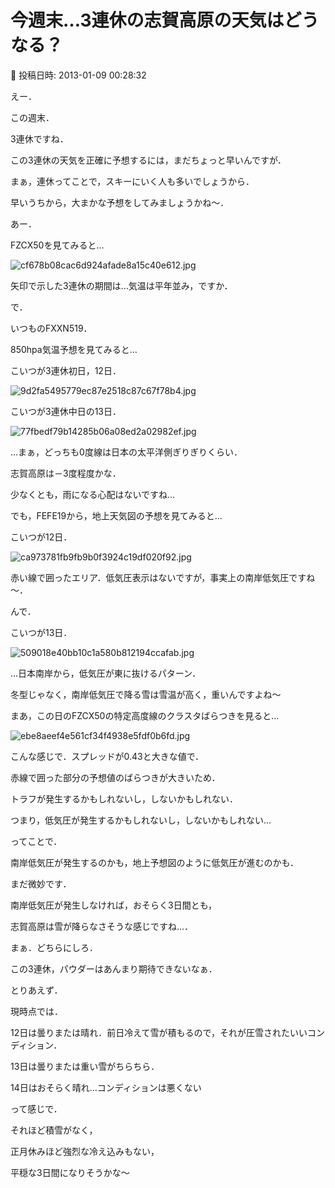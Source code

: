 # 今週末…3連休の志賀高原の天気はどうなる？

📅 投稿日時: 2013-01-09 00:28:32

えー．





この週末．


3連休ですね．


この3連休の天気を正確に予想するには，まだちょっと早いんですが．


まぁ，連休ってことで，スキーにいく人も多いでしょうから．


早いうちから，大まかな予想をしてみましょうかね～．





あー．


FZCX50を見てみると…




![cf678b08cac6d924afade8a15c40e612.jpg](images/cf678b08cac6d924afade8a15c40e612.jpg)




矢印で示した3連休の期間は…気温は平年並み，ですか．





で．


いつものFXXN519．


850hpa気温予想を見てみると…





こいつが3連休初日，12日．




![9d2fa5495779ec87e2518c87c67f78b4.jpg](images/9d2fa5495779ec87e2518c87c67f78b4.jpg)







こいつが3連休中日の13日．




![77fbedf79b14285b06a08ed2a02982ef.jpg](images/77fbedf79b14285b06a08ed2a02982ef.jpg)




…まぁ，どっちも0度線は日本の太平洋側ぎりぎりくらい．


志賀高原は－3度程度かな．


少なくとも，雨になる心配はないですね…





でも，FEFE19から，地上天気図の予想を見てみると…


こいつが12日．




![ca973781fb9fb9b0f3924c19df020f92.jpg](images/ca973781fb9fb9b0f3924c19df020f92.jpg)




赤い線で囲ったエリア．低気圧表示はないですが，事実上の南岸低気圧ですね～．





んで．


こいつが13日．




![509018e40bb10c1a580b812194ccafab.jpg](images/509018e40bb10c1a580b812194ccafab.jpg)




…日本南岸から，低気圧が東に抜けるパターン．





冬型じゃなく，南岸低気圧で降る雪は雪温が高く，重いんですよね～





まあ，この日のFZCX50の特定高度線のクラスタばらつきを見ると…




![ebe8aeef4e561cf34f4938e5fdf0b6fd.jpg](images/ebe8aeef4e561cf34f4938e5fdf0b6fd.jpg)




こんな感じで．スプレッドが0.43と大きな値で．


赤線で囲った部分の予想値のばらつきが大きいため．


トラフが発生するかもしれないし，しないかもしれない．


つまり，低気圧が発生するかもしれないし，しないかもしれない…


ってことで．


南岸低気圧が発生するのかも，地上予想図のように低気圧が進むのかも．


まだ微妙です．





南岸低気圧が発生しなければ，おそらく3日間とも，


志賀高原は雪が降らなさそうな感じですね…．





まぁ．どちらにしろ．


この3連休，パウダーはあんまり期待できないなぁ．





とりあえず．


現時点では．


12日は曇りまたは晴れ．前日冷えて雪が積もるので，それが圧雪されたいいコンディション．


13日は曇りまたは重い雪がちらちら．


14日はおそらく晴れ…コンディションは悪くない





って感じで．


それほど積雪がなく，


正月休みほど強烈な冷え込みもない，


平穏な3日間になりそうかな～
